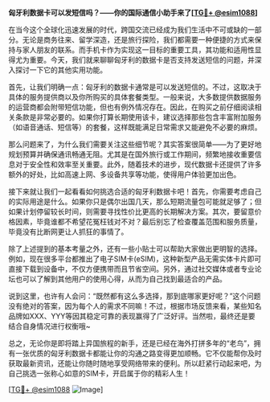 **匈牙利数据卡可以发短信吗？——你的国际通信小助手来了[[TG💪+ @esim1088](https://t.me/s/esim1088)]**

在当今这个全球化迅速发展的时代，跨国交流已经成为我们生活中不可或缺的一部分。无论是商务往来、留学深造，还是旅行探险，我们都需要一种便捷的方式来保持与家人朋友的联系。而手机卡作为实现这一目标的重要工具，其功能和适用性显得尤为重要。今天，我们就来聊聊匈牙利的数据卡是否支持发送短信的问题，并深入探讨一下它的其他实用功能。

首先，让我们明确一点：匈牙利的数据卡通常是可以发送短信的。不过，这取决于具体的服务提供商以及你所购买的具体套餐类型。一般来说，大多数提供数据服务的运营商都会附带短信功能，但也有例外情况存在。因此，在购买之前仔细阅读相关条款是非常必要的。如果你打算长期使用该卡，建议选择那些包含丰富附加服务（如语音通话、短信等）的套餐，这样既能满足日常需求又能避免不必要的麻烦。

那么问题来了，为什么我们需要关注这些细节呢？其实答案很简单——为了更好地规划预算并确保通讯畅通无阻。尤其是在国外旅行或工作期间，频繁地接收重要信息对于安全性和效率至关重要。此外，随着技术的进步，现代数据卡还提供了许多额外的好处，比如高速上网、多设备共享等功能，使得用户体验更加出色。

接下来就让我们一起看看如何挑选合适的匈牙利数据卡吧！首先，你需要考虑自己的实际用途是什么。如果你只是偶尔出国几天，那么短期流量包可能就足够了；但如果计划停留较长时间，则需要寻找性价比更高的长期解决方案。其次，要留意价格因素，毕竟谁都不希望花冤枉钱对不对？最后别忘了检查覆盖范围和服务质量，毕竟没有比断网更让人抓狂的事情了。

除了上述提到的基本考量之外，还有一些小贴士可以帮助大家做出更明智的选择。例如，现在很多平台都推出了电子SIM卡(eSIM)，这种新型产品无需实体卡片即可直接下载到设备中，不仅方便携带而且节省空间。另外，通过社交媒体或者专业论坛也可以了解到其他用户的使用心得，从而为自己找到最适合的产品。

说到这里，也许有人会问：“既然都有这么多选择，那到底哪家更好呢？”这个问题没有绝对的答案，因为每个人的需求不同嘛！不过，根据市场反馈来看，某些知名品牌如XXX、YYY等因其稳定可靠的表现赢得了广泛好评。当然啦，最终还是要结合自身情况进行权衡哦~

总之，无论你是即将踏上异国旅程的新手，还是已经在海外打拼多年的“老鸟”，拥有一张优质的匈牙利数据卡都能让你的沟通之路变得更加顺畅。它不仅能帮你及时获取最新资讯，还能让你随时随地享受网络带来的便利。所以赶紧行动起来吧，为自己挑选一张称心如意的SIM卡，开启属于你的精彩人生！

[[TG💪+ @esim1088](https://t.me/s/esim1088) ![Image](https://i.postimg.cc/4NQfJmqS/Snipaste-2025-05-13-00-14-12.png)]
